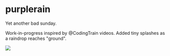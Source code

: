 # purplerain

Yet another bad sunday.

Work-in-progress inspired by @CodingTrain videos.
Added tiny splashes as a raindrop reaches "ground".

![](https://i.imgur.com/r193LrR.gif)

